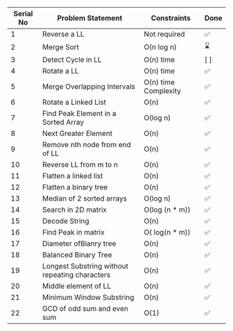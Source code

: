 | Serial No | Problem Statement | Constraints   | Done |
|-----------|-------------------|---------------|------|
| 1         | Reverse a LL      | Not required  | ✅|
| 2         | Merge Sort        | O(n log n)    | ⌛ |
| 3         | Detect Cycle in LL| O(n) time     | [ ]  |
|4|Rotate a LL|O(n) time | ✅ |
|5|Merge Overlapping Intervals |O(n) time Complexity|✅|
|6|Rotate a Linked List| O(n) |✅|
|7|Find Peak Element in a Sorted Array |O(log n)|✅|
|8|Next Greater Element| O(n)|✅|
|9|Remove nth node from end of LL|O(n)|✅|
|10|Reverse LL from m to n |O(n)|✅|
|11|Flatten a linked list|O(n)|✅|
|12|Flatten a binary tree|O(n)|✅|
|13|Median of 2 sorted arrays|O(log n)|✅| 
|14|Search in 2D matrix|O(log (n * m))|✅|
|15|Decode String|O(n)|✅|
|16|Find Peak in matrix|O( log(n * m))|✅|
|17|Diameter ofBianry tree|O(n)|✅|
|18|Balanced Binary Tree|O(n)|✅|
|19|Longest Substring without repeating characters|O(n)|✅|
|20|Middle element of LL|O(n)|✅|
|21|Minimum Window Substring|O(n)|✅|
|22|GCD of odd sum and even sum|O(1)|✅|
